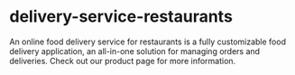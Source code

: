 # delivery-service-restaurants
An online food delivery service for restaurants is a fully customizable food delivery application, an all-in-one solution for managing orders and deliveries. Check out our product page for more information.
